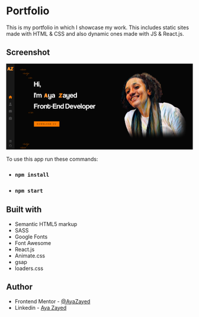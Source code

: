 # Portfolio

This is my portfolio in which I showcase my work. This includes static sites made with HTML & CSS and also dynamic ones made with JS & React.js.

## Screenshot

![Portfolio Homepage Screenshot](./src/assets/images/Screenshot.png)

To use this app run these commands:

- ### `npm install`
- ### `npm start`

## Built with

- Semantic HTML5 markup
- SASS
- Google Fonts
- Font Awesome
- React.js
- Animate.css
- gsap
- loaders.css

## Author

- Frontend Mentor - [@AyaZayed](https://www.frontendmentor.io/profile/AyaZayed)
- Linkedin - [Aya Zayed](https://www.linkedin.com/in/aya-zayed-2000/)
